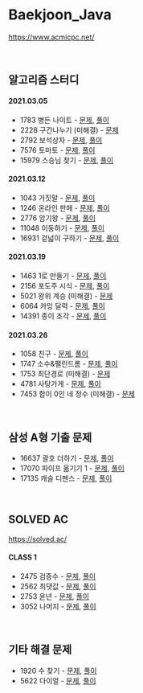 # Baekjoon_Java

https://www.acmicpc.net/

<br />

## 알고리즘 스터디

#### 2021.03.05
* 1783 병든 나이트 - [문제](https://www.acmicpc.net/problem/1783), [풀이](Problem_1783.java)
* 2228 구간나누기 (미해결) - [문제](https://www.acmicpc.net/problem/2228)
* 2792 보석상자 - [문제](https://www.acmicpc.net/problem/2792), [풀이](Problem_2792.java)
* 7576 토마토 - [문제](https://www.acmicpc.net/problem/7576), [풀이](Problem_7576.java)
* 15979 스승님 찾기 - [문제](https://www.acmicpc.net/problem/15979), [풀이](Problem_15979.java)

#### 2021.03.12
* 1043 거짓말 - [문제](https://www.acmicpc.net/problem/1043), [풀이](Problem_1043.java)
* 1246 온라인 판매 - [문제](https://www.acmicpc.net/problem/1246), [풀이](Problem_1246.java)
* 2776 암기왕 - [문제](https://www.acmicpc.net/problem/2776), [풀이](Problem_2776.java)
* 11048 이동하기 - [문제](https://www.acmicpc.net/problem/11048), [풀이](Problem_11048.java)
* 16931 겉넓이 구하기 - [문제](https://www.acmicpc.net/problem/16931), [풀이](Problem_16931.java)

#### 2021.03.19
* 1463 1로 만들기 - [문제](https://www.acmicpc.net/problem/1463), [풀이](Problem_1463.java)
* 2156 포도주 시식 - [문제](https://www.acmicpc.net/problem/2156), [풀이](Problem_2156.java)
* 5021 왕위 계승 (미해결) - [문제](https://www.acmicpc.net/problem/5021)
* 6064 카잉 달력 - [문제](https://www.acmicpc.net/problem/6064), [풀이](Problem_6064.java)
* 14391 종이 조각 - [문제](https://www.acmicpc.net/problem/14391), [풀이](Problem_14391.java)


#### 2021.03.26
* 1058 친구 - [문제](https://www.acmicpc.net/problem/1058), [풀이](Problem_1058.java)
* 1747 소수&팰린드롬 - [문제](https://www.acmicpc.net/problem/1747), [풀이](Problem_1747.java)
* 1753 최단경로 (미해결) - [문제](https://www.acmicpc.net/problem/1753)
* 4781 사탕가게 - [문제](https://www.acmicpc.net/problem/4781), [풀이](Problem_4781.java)
* 7453 합이 0인 네 정수 (미해결) - [문제](https://www.acmicpc.net/problem/7453)

<br />

## 삼성 A형 기출 문제
* 16637 괄호 더하기 - [문제](https://www.acmicpc.net/problem/16637), [풀이](Samsung_type_A_problems/Problem_16637.java)    
* 17070 파이프 옮기기 1 - [문제](https://www.acmicpc.net/problem/17070), [풀이](Samsung_type_A_problems/Problem_17070.java)    
* 17135 캐슬 디펜스 - [문제](https://www.acmicpc.net/problem/17135), [풀이](Samsung_type_A_problems/Problem_17135.java)    

<br />

## SOLVED AC

https://solved.ac/

#### CLASS 1
* 2475 검증수 - [문제](https://www.acmicpc.net/problem/2475), [풀이](Problem_2475.java)
* 2562 최댓값 - [문제](https://www.acmicpc.net/problem/2562), [풀이](Problem_2562.java)
* 2753 윤년 - [문제](https://www.acmicpc.net/problem/2753), [풀이](Problem_2753.java)
* 3052 나머지 - [문제](https://www.acmicpc.net/problem/3052), [풀이](Problem_3052.java)

<br />

## 기타 해결 문제
* 1920 수 찾기 - [문제](https://www.acmicpc.net/problem/1920), [풀이](Problem_1920.java)
* 5622 다이얼 - [문제](https://www.acmicpc.net/problem/5622), [풀이](Problem_5622.java)